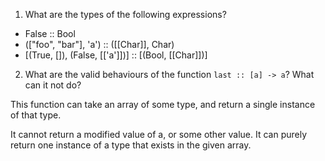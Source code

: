 1. What are the types of the following expressions?

* False :: Bool
* (["foo", "bar"], 'a') :: ([[Char]], Char)
* [(True, []), (False, [['a']])] :: [(Bool, [[Char]])]

2. What are the valid behaviours of the function `last :: [a] -> a`? What can it not do?

This function can take an array of some type, and return a single instance of that type.

It cannot return a modified value of a, or some other value. It can purely return one instance of a type that exists in the given array.
